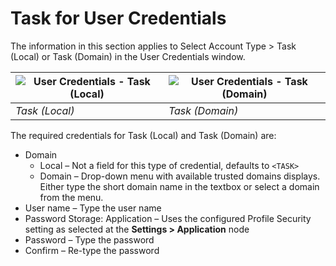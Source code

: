 # Task for User Credentials

The information in this section applies to Select Account Type > Task (Local) or Task (Domain) in
the User Credentials window.

| ![User Credentials - Task (Local)](/img/product_docs/accessanalyzer/11.6/admin/settings/connection/profile/tasklocal.webp) | ![User Credentials - Task (Domain)](/img/product_docs/accessanalyzer/11.6/admin/settings/connection/profile/taskdomain.webp) |
| ------------------------------------------------------------------------------------------------------------------------------------------------ | -------------------------------------------------------------------------------------------------------------------------------------------------- |
| _Task (Local)_                                                                                                                                   | _Task (Domain)_                                                                                                                                    |

The required credentials for Task (Local) and Task (Domain) are:

- Domain
    - Local – Not a field for this type of credential, defaults to `<TASK>`
    - Domain – Drop-down menu with available trusted domains displays. Either type the short domain
      name in the textbox or select a domain from the menu.
- User name – Type the user name
- Password Storage: Application – Uses the configured Profile Security setting as selected at the
  **Settings > Application** node
- Password – Type the password
- Confirm – Re-type the password

